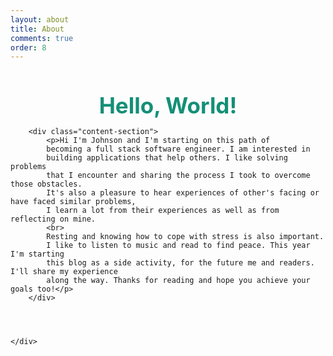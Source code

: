 ```yaml
---
layout: about
title: About
comments: true
order: 8
---
```


<html lang="en">
<head>
    <meta charset="UTF-8">
    <meta name="viewport" content="width=device-width, initial-scale=1.0">
    <style>
        /* body {
            font-family: 'Verdana', sans-serif;
            background-color: #f5f5f5;
            color: #444;
            margin: 0;
            padding: 0;
            line-height: 1.8;
        }
        .container {
            max-width: 800px;
            margin: 40px auto;
            background: #fff;
            padding: 20px 30px;
            border-radius: 10px;
            box-shadow: 0 4px 10px rgba(0, 0, 0, 0.1);
        } */
        h1 {
            color: #148f77;
            font-size: 2.5em;
            margin-bottom: 10px;
            text-align: center;
        }
        h2 {
            color: #148f77;
            font-size: 1.5em;
            margin: 20px 0 10px;
        }
        p {
            margin: 10px 0;
            text-align: justify;
        }
        .highlight {
            color: #991f05;
            font-weight: bold;
            display: block;
            text-align: center;
            margin: 10px 0 20px;
            font-size: 1.1em;
        }
        .content-section {
            margin-bottom: 20px;
        }
        .image-container {
            text-align: center;
            margin: 20px 0;
        }
        .image-container img {
            max-width: 100%;
            border-radius: 5px;
            box-shadow: 0 2px 8px rgba(0, 0, 0, 0.1);
        }
        .cta {
            text-align: center;
            margin-top: 30px;
            font-size: 1.2em;
            color: #148f77;
            font-weight: bold;
        }
        footer {
            text-align: center;
            font-size: 0.9em;
            color: #888;
            margin-top: 40px;
        }
    </style>
    <title>Who</title>
</head>
<body>
    <div class="container">
        <h1>Hello, World!</h1>

        <div class="content-section">
            <p>Hi I'm Johnson and I'm starting on this path of 
            becoming a full stack software engineer. I am interested in 
            building applications that help others. I like solving problems 
            that I encounter and sharing the process I took to overcome those obstacles. 
            It's also a pleasure to hear experiences of other's facing or have faced similar problems, 
            I learn a lot from their experiences as well as from reflecting on mine.
            <br>
            Resting and knowing how to cope with stress is also important. 
            I like to listen to music and read to find peace. This year I'm starting 
            this blog as a side activity, for the future me and readers. I'll share my experience 
            along the way. Thanks for reading and hope you achieve your goals too!</p>
        </div>




    </div>
</body>
</html>